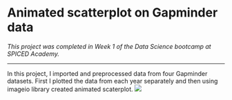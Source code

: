 # Animated scatterplot on Gapminder data
*This project was completed in Week 1 of the Data Science bootcamp at SPICED Academy.*
___
In this project, I imported and preprocessed data from four Gapminder datasets. First I plotted the data from each year separately and then using imageio library created animated scaterplot.
![](output.gif)